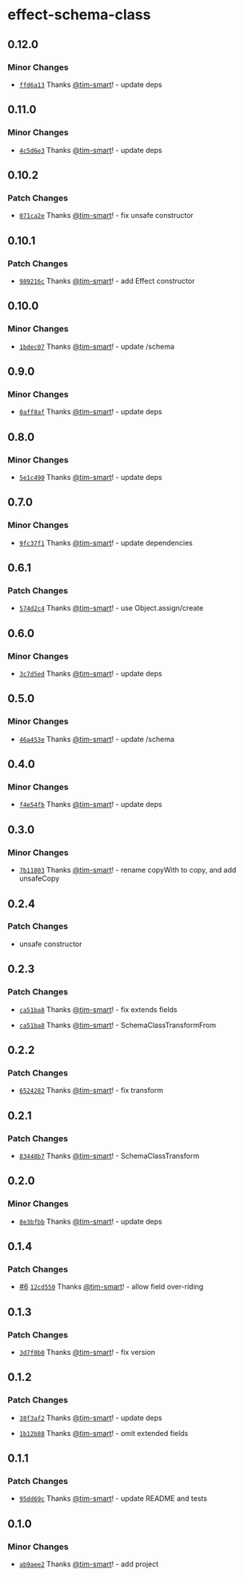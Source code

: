 # effect-schema-class

## 0.12.0

### Minor Changes

- [`ffd6a13`](https://github.com/tim-smart/effect-schema-class/commit/ffd6a13c79fa0602b89b83cbfa7b0e1803d809bc) Thanks [@tim-smart](https://github.com/tim-smart)! - update deps

## 0.11.0

### Minor Changes

- [`4c5d6e3`](https://github.com/tim-smart/effect-schema-class/commit/4c5d6e3bb7cf91116d023572300296f3baae246d) Thanks [@tim-smart](https://github.com/tim-smart)! - update deps

## 0.10.2

### Patch Changes

- [`071ca2e`](https://github.com/tim-smart/effect-schema-class/commit/071ca2efed83207dc70d4a63d200ee698e9a0f3c) Thanks [@tim-smart](https://github.com/tim-smart)! - fix unsafe constructor

## 0.10.1

### Patch Changes

- [`989216c`](https://github.com/tim-smart/effect-schema-class/commit/989216c0d679b6da2c012f3d0831669c83380dc7) Thanks [@tim-smart](https://github.com/tim-smart)! - add Effect constructor

## 0.10.0

### Minor Changes

- [`1bdec07`](https://github.com/tim-smart/effect-schema-class/commit/1bdec07891b641c7b575cbf0b1286d2a0fe91f40) Thanks [@tim-smart](https://github.com/tim-smart)! - update /schema

## 0.9.0

### Minor Changes

- [`0aff8af`](https://github.com/tim-smart/effect-schema-class/commit/0aff8af279cb127d09f151570e6919fcc143755d) Thanks [@tim-smart](https://github.com/tim-smart)! - update deps

## 0.8.0

### Minor Changes

- [`5e1c490`](https://github.com/tim-smart/effect-schema-class/commit/5e1c490b34b57ca38443cd06daf81bbf8fdda3d2) Thanks [@tim-smart](https://github.com/tim-smart)! - update deps

## 0.7.0

### Minor Changes

- [`9fc37f1`](https://github.com/tim-smart/effect-schema-class/commit/9fc37f1e4686d8902b28e7a089f6455c3f631620) Thanks [@tim-smart](https://github.com/tim-smart)! - update dependencies

## 0.6.1

### Patch Changes

- [`574d2c4`](https://github.com/tim-smart/effect-schema-class/commit/574d2c40cfa2066c2de25da34d238d124a9f87d1) Thanks [@tim-smart](https://github.com/tim-smart)! - use Object.assign/create

## 0.6.0

### Minor Changes

- [`3c7d5ed`](https://github.com/tim-smart/effect-schema-class/commit/3c7d5ed3acf8e779b51044a5ab74e0a1aafb1ebd) Thanks [@tim-smart](https://github.com/tim-smart)! - update deps

## 0.5.0

### Minor Changes

- [`46a453e`](https://github.com/tim-smart/effect-schema-class/commit/46a453e5be0edbd71c5256464f2fabf28b45233b) Thanks [@tim-smart](https://github.com/tim-smart)! - update /schema

## 0.4.0

### Minor Changes

- [`f4e54fb`](https://github.com/tim-smart/effect-schema-class/commit/f4e54fbb3c2550fbdae7a76e4c0dc7e61d41147f) Thanks [@tim-smart](https://github.com/tim-smart)! - update deps

## 0.3.0

### Minor Changes

- [`7b11803`](https://github.com/tim-smart/effect-schema-class/commit/7b1180341853613d719c9cfe78acbeb24aa3240e) Thanks [@tim-smart](https://github.com/tim-smart)! - rename copyWith to copy, and add unsafeCopy

## 0.2.4

### Patch Changes

- unsafe constructor

## 0.2.3

### Patch Changes

- [`ca51ba8`](https://github.com/tim-smart/effect-schema-class/commit/ca51ba8146ce9ab168de1325236b5d740f1fa93d) Thanks [@tim-smart](https://github.com/tim-smart)! - fix extends fields

- [`ca51ba8`](https://github.com/tim-smart/effect-schema-class/commit/ca51ba8146ce9ab168de1325236b5d740f1fa93d) Thanks [@tim-smart](https://github.com/tim-smart)! - SchemaClassTransformFrom

## 0.2.2

### Patch Changes

- [`6524282`](https://github.com/tim-smart/effect-schema-class/commit/652428243110237a8e215d65dedca12d40d2715e) Thanks [@tim-smart](https://github.com/tim-smart)! - fix transform

## 0.2.1

### Patch Changes

- [`83448b7`](https://github.com/tim-smart/effect-schema-class/commit/83448b7487c2531533fc96692d661be3dce59e09) Thanks [@tim-smart](https://github.com/tim-smart)! - SchemaClassTransform

## 0.2.0

### Minor Changes

- [`8e3bfbb`](https://github.com/tim-smart/effect-schema-class/commit/8e3bfbb9047cbdfa8df9f086e903b98fcfbb3eaa) Thanks [@tim-smart](https://github.com/tim-smart)! - update deps

## 0.1.4

### Patch Changes

- [#6](https://github.com/tim-smart/effect-schema-class/pull/6) [`12cd550`](https://github.com/tim-smart/effect-schema-class/commit/12cd55008f30fb48169a9e6360990643a03933be) Thanks [@tim-smart](https://github.com/tim-smart)! - allow field over-riding

## 0.1.3

### Patch Changes

- [`3d7f0b0`](https://github.com/tim-smart/effect-schema-class/commit/3d7f0b012a84311d236b3500bb685fea417d7cfb) Thanks [@tim-smart](https://github.com/tim-smart)! - fix version

## 0.1.2

### Patch Changes

- [`38f3af2`](https://github.com/tim-smart/effect-schema-class/commit/38f3af2668f2a8136883539234cf8d669906e5cb) Thanks [@tim-smart](https://github.com/tim-smart)! - update deps

- [`1b12b88`](https://github.com/tim-smart/effect-schema-class/commit/1b12b88adfe03914f980e9d46e6f919dc92114b0) Thanks [@tim-smart](https://github.com/tim-smart)! - omit extended fields

## 0.1.1

### Patch Changes

- [`95dd69c`](https://github.com/tim-smart/effect-schema-class/commit/95dd69cdf31421be69d9f632a135cd67e3e49451) Thanks [@tim-smart](https://github.com/tim-smart)! - update README and tests

## 0.1.0

### Minor Changes

- [`ab9aee2`](https://github.com/tim-smart/effect-schema-class/commit/ab9aee2dc6826793c68ae53031724e0173be303a) Thanks [@tim-smart](https://github.com/tim-smart)! - add project
